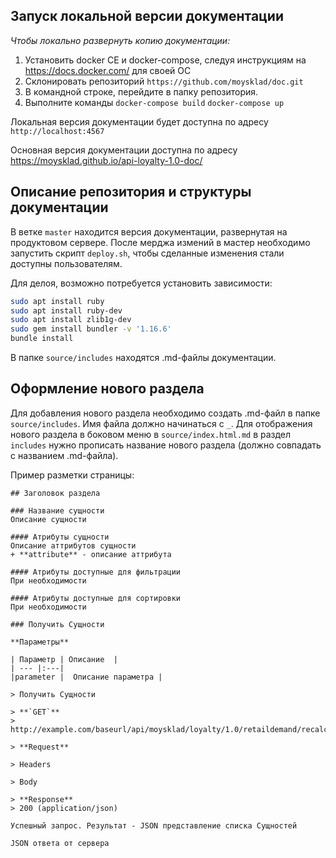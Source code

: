 Запуск локальной версии документации
------------

_Чтобы локально развернуть копию документации:_

1. Установить docker CE и docker-compose, следуя инструкциям на https://docs.docker.com/ для своей ОС
2. Склонировать репозиторий `https://github.com/moysklad/doc.git`
3. В командной строке, перейдите в папку репозитория.
4. Выполните команды `docker-compose build` `docker-compose up`

Локальная версия документации будет доступна по адресу `http://localhost:4567`

Основная версия документации доступна по адресу https://moysklad.github.io/api-loyalty-1.0-doc/

## Описание репозитория и структуры документации

В ветке `master` находится версия документации, развернутая на продуктовом сервере. После мерджа измений в мастер необходимо запустить скрипт `deploy.sh`, чтобы сделанные изменения стали доступны пользователям.

Для делоя, возможно потребуется установить зависимости:
```bash
sudo apt install ruby
sudo apt install ruby-dev
sudo apt install zlib1g-dev
sudo gem install bundler -v '1.16.6'
bundle install
```

В папке `source/includes` находятся .md-файлы документации.

## Оформление нового раздела
 
Для добавления нового раздела необходимо создать .md-файл в папке `source/includes`. Имя файла должно начинаться с `_`. Для отображения нового раздела в боковом меню в `source/index.html.md` в раздел `includes` нужно прописать название нового раздела (должно совпадать с названием .md-файла).

Пример разметки страницы:
```
## Заголовок раздела

### Название сущности
Описание сущности

#### Атрибуты сущности
Описание аттрибутов сущности
+ **attribute** - описание аттрибута

#### Атрибуты доступные для фильтрации
При необходимости

#### Атрибуты доступные для сортировки
При необходимости

### Получить Сущности

**Параметры**

| Параметр | Описание  |
| --- |:---|
|parameter |  Описание параметра |

> Получить Сущности 

> **`GET`** 
> http://example.com/baseurl/api/moysklad/loyalty/1.0/retaildemand/recalc

> **Request**

> Headers

> Body

> **Response** 
> 200 (application/json)

Успешный запрос. Результат - JSON представление списка Сущностей

JSON ответа от сервера

```
